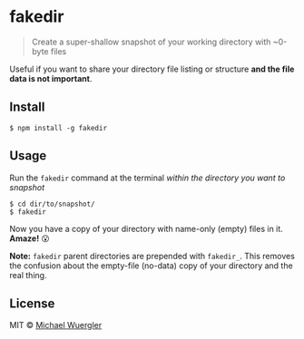 # fakedir 

> Create a super-shallow snapshot of your working directory with ~0-byte files

Useful if you want to share your directory file listing or structure **and the file data is not important**. 


## Install

```
$ npm install -g fakedir
```


## Usage

Run the `fakedir` command at the terminal *within the directory you want to snapshot* 

```
$ cd dir/to/snapshot/
$ fakedir
```

Now you have a copy of your directory with name-only (empty) files in it. **Amaze!** :open_mouth:

**Note:** `fakedir` parent directories are prepended with `fakedir_`. This removes the confusion about the empty-file (no-data) copy of your directory and the real thing.

## License

MIT © [Michael Wuergler](http://numetriclabs.com)
